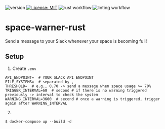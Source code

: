 ![version](https://img.shields.io/badge/version-0.1.0-red)
[![License: MIT](https://img.shields.io/badge/License-MIT-yellow.svg)](https://github.com/Kaminyou/space-warner-rust/blob/main/LICENSE)
![rust workflow](https://github.com/Kaminyou/space-warner-rust/actions/workflows/rust.yml/badge.svg)
![linting workflow](https://github.com/Kaminyou/space-warner-rust/actions/workflows/rust-clippy.yml/badge.svg)

# space-warner-rust
Send a message to your Slack whenever your space is becoming full!

## Setup
1. Create `.env`
```
API_ENDPOINT=  # YOUR SLACK API ENDPOINT
FILE_SYSTEMS=  # separated by ,
THRESHOLD=  # e.g., 0.70 -> send a message when space usage >= 70%
TRIGGER_INTERVAL=60  # second # if there is no warning triggered previously -> interval to check the system
WARNING_INTERVAL=3600  # second # once a warning is triggered, trigger again after WARNING_INTERVAL
```
2. 
```
$ docker-compose up --build -d
```